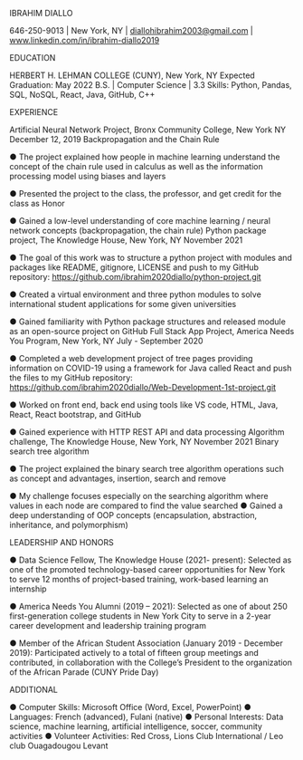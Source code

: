 IBRAHIM DIALLO

646-250-9013 | New York, NY | diallohibrahim2003@gmail.com | www.linkedin.com/in/ibrahim-diallo2019

EDUCATION

HERBERT H. LEHMAN COLLEGE (CUNY), New York, NY Expected Graduation: May 2022
B.S. | Computer Science | 3.3
Skills: Python, Pandas, SQL, NoSQL, React, Java, GitHub, C++

EXPERIENCE

Artificial Neural Network Project, Bronx Community College, New York NY December 12, 2019
Backpropagation and the Chain Rule

● The project explained how people in machine learning understand the concept of the chain rule used in calculus as well as the information processing model using biases and layers

● Presented the project to the class, the professor, and get credit for the class as Honor

● Gained a low-level understanding of core machine learning / neural network concepts (backpropagation, the chain rule)
Python package project, The Knowledge House, New York, NY November 2021

● The goal of this work was to structure a python project with modules and packages like README, gitignore, LICENSE and push to my GitHub repository: https://github.com/ibrahim2020diallo/python-project.git

● Created a virtual environment and three python modules to solve international student applications for some given universities

● Gained familiarity with Python package structures and released module as an open-source project on GitHub
Full Stack App Project, America Needs You Program, New York, NY July - September 2020

● Completed a web development project of tree pages providing information on COVID-19 using a framework for Java called React and push the files to my GitHub repository: https://github.com/ibrahim2020diallo/Web-Development-1st-project.git

● Worked on front end, back end using tools like VS code, HTML, Java, React, React bootstrap, and GitHub

● Gained experience with HTTP REST API and data processing
Algorithm challenge, The Knowledge House, New York, NY November 2021
Binary search tree algorithm

● The project explained the binary search tree algorithm operations such as concept and advantages, insertion, search and remove

● My challenge focuses especially on the searching algorithm where values in each node are compared to find the value searched ● Gained a deep understanding of OOP concepts (encapsulation, abstraction, inheritance, and polymorphism)

LEADERSHIP AND HONORS

● Data Science Fellow, The Knowledge House (2021- present): Selected as one of the promoted technology-based career opportunities for New York to serve 12 months of project-based training, work-based learning an internship

● America Needs You Alumni (2019 – 2021): Selected as one of about 250 first-generation college students in New York City to serve in a 2-year career development and leadership training program

● Member of the African Student Association (January 2019 - December 2019): Participated actively to a total of fifteen group meetings and contributed, in collaboration with the College’s President to the organization of the African Parade (CUNY Pride Day)

ADDITIONAL

● Computer Skills: Microsoft Office (Word, Excel, PowerPoint)
● Languages: French (advanced), Fulani (native)
● Personal Interests: Data science, machine learning, artificial intelligence, soccer, community activities
● Volunteer Activities: Red Cross, Lions Club International / Leo club Ouagadougou Levant
